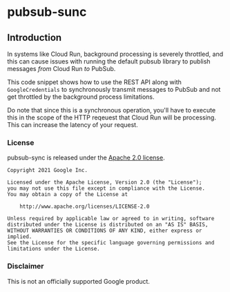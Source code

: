 # pubsub-sunc

## Introduction

In systems like Cloud Run, background processing is severely throttled, and this can cause issues with
running the default pubsub library to publish messages *from* Cloud Run *to* PubSub.

This code snippet shows how to use the REST API along with `GoogleCredentials`
to synchronously transmit messages to PubSub and not get throttled by the background
process limitations.

Do note that since this is a synchronous operation, you'll have to execute this
in the scope of the HTTP reqeuest that Cloud Run will be processing. This can
increase the latency of your request.

### License

pubsub-sync is released under the [Apache 2.0 license](LICENSE).

```
Copyright 2021 Google Inc.

Licensed under the Apache License, Version 2.0 (the "License");
you may not use this file except in compliance with the License.
You may obtain a copy of the License at

    http://www.apache.org/licenses/LICENSE-2.0

Unless required by applicable law or agreed to in writing, software
distributed under the License is distributed on an "AS IS" BASIS,
WITHOUT WARRANTIES OR CONDITIONS OF ANY KIND, either express or implied.
See the License for the specific language governing permissions and
limitations under the License.
```

### Disclaimer

This is not an officially supported Google product.